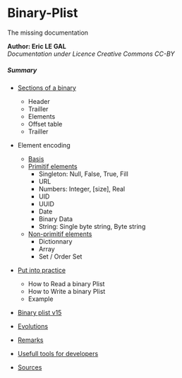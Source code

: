 # Binary-Plist
The missing documentation



**Author: Eric LE GAL**  
_Documentation under Licence Creative Commons CC-BY_


##### Summary

* [Sections of a binary](Pages/10_Sections.md)
  * Header
  * Trailler
  * Elements
  * Offset table
  * Trailler  

* Element encoding
  * [Basis](Pages/20_Encoding.md)
  * [Primitif elements](Pages/30_Primitif.md)
    * Singleton: Null, False, True, Fill
    * URL
    * Numbers: Integer, [size], Real
    * UID
    * UUID
    * Date
    * Binary Data
    * String: Single byte string, Byte string
  * [Non-primitif elements](Pages/40_Non-Primitif.md)
    * Dictionnary
    * Array
    * Set / Order Set
    
* [Put into practice](Pages/45_Practice.md)
  * How to Read a binary Plist 
  * How to Write a binary Plist 
  * Example

* [Binary plist v15](Pages/50_bplist15.md)
* [Evolutions](Pages/70_Evolutions.md)
* [Remarks](Pages/80_Remarks.md)
* [Usefull tools for developers](Pages/90_Tools.md)
* [Sources](Pages/95_Sources.md)

   
